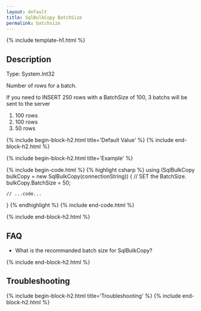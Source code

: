 ```yaml
---
layout: default
title: SqlBulkCopy BatchSize
permalink: batchsize
---
```


{% include template-h1.html %}

## Description
Type: System.Int32

Number of rows for a batch.

If you need to INSERT 250 rows with a BatchSize of 100, 3 batchs will be sent to the server
1. 100 rows
2. 100 rows
3. 50 rows

{% include begin-block-h2.html title='Default Value' %}
{% include end-block-h2.html %}

{% include begin-block-h2.html title='Example' %}

{% include begin-code.html %}
{% highlight csharp %}
using (SqlBulkCopy bulkCopy = new SqlBulkCopy(connectionString))
{
	// SET the BatchSize.
	bulkCopy.BatchSize = 50;
	
	// ...code...
}
{% endhighlight %}
{% include end-code.html %}

{% include end-block-h2.html %}

## FAQ
- What is the recommanded batch size for SqlBulkCopy?

{% include end-block-h2.html %}

## Troubleshooting
{% include begin-block-h2.html title='Troubleshooting' %}
{% include end-block-h2.html %}
